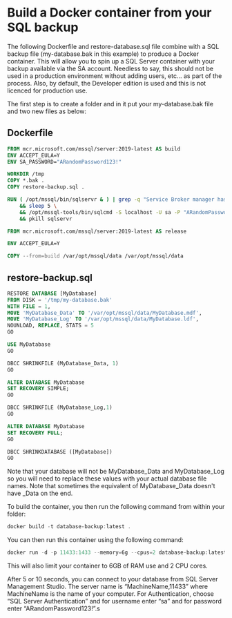 # Build a Docker container from your SQL backup

The following Dockerfile and restore-database.sql file combine with a SQL backup file (my-database.bak in this example) to produce a Docker container. This will allow you to spin up a SQL Server container with your backup available via the SA account. Needless to say, this should not be used in a production environment without adding users, etc… as part of the process. Also, by default, the Developer edition is used and this is not licenced for production use.

The first step is to create a folder and in it put your my-database.bak file and two new files as below:

## Dockerfile

```dockerfile
FROM mcr.microsoft.com/mssql/server:2019-latest AS build
ENV ACCEPT_EULA=Y
ENV SA_PASSWORD="ARandomPassword123!"

WORKDIR /tmp
COPY *.bak .
COPY restore-backup.sql .

RUN ( /opt/mssql/bin/sqlservr & ) | grep -q "Service Broker manager has started" \
    && sleep 5 \
    && /opt/mssql-tools/bin/sqlcmd -S localhost -U sa -P "ARandomPassword123!" -i /tmp/restore-backup.sql \
    && pkill sqlservr

FROM mcr.microsoft.com/mssql/server:2019-latest AS release

ENV ACCEPT_EULA=Y

COPY --from=build /var/opt/mssql/data /var/opt/mssql/data
```

## restore-backup.sql
  
```sql
RESTORE DATABASE [MyDatabase] 
FROM DISK = '/tmp/my-database.bak'
WITH FILE = 1,
MOVE 'MyDatabase_Data' TO '/var/opt/mssql/data/MyDatabase.mdf',
MOVE 'MyDatabase_Log' TO '/var/opt/mssql/data/MyDatabase.ldf',
NOUNLOAD, REPLACE, STATS = 5
GO

USE MyDatabase
GO

DBCC SHRINKFILE (MyDatabase_Data, 1)
GO

ALTER DATABASE MyDatabase
SET RECOVERY SIMPLE;  
GO  

DBCC SHRINKFILE (MyDatabase_Log,1)
GO

ALTER DATABASE MyDatabase
SET RECOVERY FULL;  
GO  

DBCC SHRINKDATABASE ([MyDatabase])
GO
```

Note that your database will not be MyDatabase_Data and MyDatabase_Log so you will need to replace these values with your actual database file names. Note that sometimes the equivalent of MyDatabase_Data doesn't have _Data on the end.

To build the container, you then run the following command from within your folder:

```powershell
docker build -t database-backup:latest .
```

You can then run this container using the following command:

```powershell
docker run -d -p 11433:1433 --memory=6g --cpus=2 database-backup:latest
```

This will also limit your container to 6GB of RAM use and 2 CPU cores.

After 5 or 10 seconds, you can connect to your database from SQL Server Management Studio. The server name is “MachineName,11433” where MachineName is the name of your computer. For Authentication, choose “SQL Server Authentication” and for username enter “sa” and for password enter “ARandomPassword123!”.s